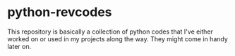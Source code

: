 # python-revcodes

This repository is basically a collection of python codes that I've either worked on or used in my projects along the way. They might come in handy later on.
